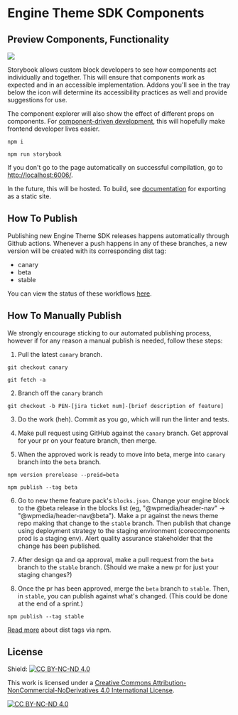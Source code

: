 # Engine Theme SDK Components

## Preview Components, Functionality
<a href="https://github.com/storybooks/storybook" target="_blank" ><img src="https://raw.githubusercontent.com/storybooks/brand/master/badge/badge-storybook.svg"></a>

Storybook allows custom block developers to see how components act individually and together. This will ensure that components work as expected and in an accessible implementation. Addons you'll see in the tray below the icon will determine its accessibility practices as well and provide suggestions for use.

The component explorer will also show the effect of different props on components. For [component-driven development](https://blog.hichroma.com/component-driven-development-ce1109d56c8e), this will hopefully make frontend developer lives easier.

`npm i`

`npm run storybook`

If you don't go to the page automatically on successful compilation, go to [http://localhost:6006/](http://localhost:6006/). 

In the future, this will be hosted. To build, see [documentation](https://storybook.js.org/docs/basics/exporting-storybook/) for exporting as a static site.

## How To Publish

Publishing new Engine Theme SDK releases happens automatically through Github actions. Whenever a push happens in any of these branches, a new version will be created with its corresponding dist tag:
- canary
- beta
- stable

You can view the status of these workflows [here](https://github.com/WPMedia/engine-theme-sdk/actions).

## How To Manually Publish

We strongly encourage sticking to our automated publishing process, however if for any reason a manual publish is needed, follow these steps:

1. Pull the latest `canary` branch. 

`git checkout canary`

`git fetch -a`

2. Branch off the `canary` branch

`git checkout -b PEN-[jira ticket num]-[brief description of feature]`

3. Do the work (heh). Commit as you go, which will run the linter and tests.

4. Make pull request using GitHub against the `canary` branch. Get approval for your pr on your feature branch, then merge.

5. When the approved work is ready to move into beta, merge into `canary` branch into the `beta` branch. 

`npm version prerelease --preid=beta`

 `npm publish --tag beta`

6. Go to new theme feature pack's `blocks.json`. Change your engine block to the @beta release in the blocks list (eg, "@wpmedia/header-nav" -> "@wpmedia/header-nav@beta"). Make a pr against the news theme repo making that change to the `stable` branch. Then publish that change using deployment strategy to the staging environment (corecomponents prod is a staging env). Alert quality assurance stakeholder that the change has been published.

7. After design qa and qa approval, make a pull request from the `beta` branch to the `stable` branch. (Should we make a new pr for just your staging changes?) 

8. Once the pr has been approved, merge the `beta` branch to `stable`. Then, in `stable`, you can publish against what's changed. (This could be done at the end of a sprint.)

`npm publish --tag stable`

[Read more](https://docs.npmjs.com/adding-dist-tags-to-packages) about dist tags via npm.

## License

Shield: [![CC BY-NC-ND 4.0][cc-by-shield]][cc-by-nc-nd]

This work is licensed under a
[Creative Commons Attribution-NonCommercial-NoDerivatives 4.0 International License][cc-by-nc-nd].

[![CC BY-NC-ND 4.0][cc-by-image]][cc-by-nc-nd]

[cc-by-nc-nd]: https://creativecommons.org/licenses/by-nc-nd/4.0/
[cc-by-image]: https://licensebuttons.net/l/by-nc-nd/3.0/88x31.png
[cc-by-shield]: https://img.shields.io/badge/License-CC%20BY--NC--ND%204.0-lightgrey.svg
